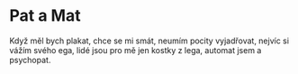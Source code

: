 # Pat a Mat

Když měl bych plakat, chce se mi smát,
neumím pocity vyjadřovat,
nejvíc si vážím svého ega,
lidé jsou pro mě jen kostky z lega,
automat jsem a psychopat.

